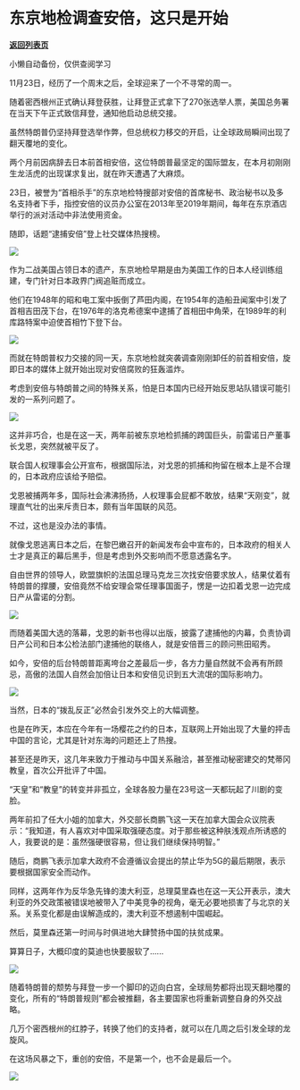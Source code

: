 # 东京地检调查安倍，这只是开始

[**返回列表页**](/gzh/政事堂2019)

小懒自动备份，仅供查阅学习

11月23日，经历了一个周末之后，全球迎来了一个不寻常的周一。  

  

随着密西根州正式确认拜登获胜，让拜登正式拿下了270张选举人票，美国总务署在当天下午正式致信拜登，通知他启动总统交接。  

  

虽然特朗普仍坚持拜登选举作弊，但总统权力移交的开启，让全球政局瞬间出现了翻天覆地的变化。  

  

两个月前因病辞去日本前首相安倍，这位特朗普最坚定的国际盟友，在本月初刚刚生龙活虎的出现谋求复出，就在昨天遭遇了大麻烦。  

  

23日，被誉为“首相杀手”的东京地检特搜部对安倍的首席秘书、政治秘书以及多名支持者下手，指控安倍的议员办公室在2013年至2019年期间，每年在东京酒店举行的派对活动中非法使用资金。

  

随即，话题“逮捕安倍”登上社交媒体热搜榜。

  

![](https://mmbiz.qpic.cn/mmbiz_png/rxhS23yu8cMdJTfgo7rhDicdOyKo5WILSlG9kSf4tMKISwNYE7Cm4SiatYZHib8ictiarjqMH7AQmX3UcAVibSyEic56Q/640?wx_fmt=png)

  

作为二战美国占领日本的遗产，东京地检早期是由为美国工作的日本人经训练组建，专门针对日本政界门阀追赃而成立。

  

他们在1948年的昭和电工案中扳倒了芦田内阁，在1954年的造船丑闻案中引发了首相吉田茂下台，在1976年的洛克希德案中逮捕了首相田中角荣，在1989年的利库路特案中迫使首相竹下登下台。

  

![](https://mmbiz.qpic.cn/mmbiz_jpg/rxhS23yu8cMdJTfgo7rhDicdOyKo5WILSZicKkeTyiaZdvXIibMtMEAiagv9vTvUXnlgJria5IXcjDpH4FlFloFkXaZA/640?wx_fmt=jpeg)

  

而就在特朗普权力交接的同一天，东京地检就突袭调查刚刚卸任的前首相安倍，旋即日本的媒体上就开始出现对安倍腐败的狂轰滥炸。

  

考虑到安倍与特朗普之间的特殊关系，怕是日本国内已经开始反思站队错误可能引发的一系列问题了。

  

![](https://mmbiz.qpic.cn/mmbiz_png/rxhS23yu8cMdJTfgo7rhDicdOyKo5WILS2XuRVviaqxGlH44zUwVJbQaObc7TS8nW2OXZibfJryW21G4icODdGaklQ/640?wx_fmt=png)

  

这并非巧合，也是在这一天，两年前被东京地检抓捕的跨国巨头，前雷诺日产董事长戈恩，突然就被平反了。

  

联合国人权理事会公开宣布，根据国际法，对戈恩的抓捕和拘留在根本上是不合理的，日本政府应该给予赔偿。

  

戈恩被捕两年多，国际社会沸沸扬扬，人权理事会屁都不敢放，结果“天刚变”，就理直气壮的出来斥责日本，颇有当年国联的风范。

  

不过，这也是没办法的事情。

  

就像戈恩逃离日本之后，在黎巴嫩召开的新闻发布会中宣布的，日本政府的相关人士才是真正的幕后黑手，但是考虑到外交影响而不愿意透露名字。

  

自由世界的领导人，欧盟旗帜的法国总理马克龙三次找安倍要求放人，结果仗着有特朗普的撑腰，安倍竟然不给安理会常任理事国面子，愣是一边扣着戈恩一边完成日产从雷诺的分割。  

  

![](https://mmbiz.qpic.cn/mmbiz_png/rxhS23yu8cMdJTfgo7rhDicdOyKo5WILSkyDdCicI4wE2s8y80MKrNsWtXWias0ibqiak9adO4sfhYMg4aO2yk1gfvA/640?wx_fmt=png)

  

而随着美国大选的落幕，戈恩的新书也得以出版，披露了逮捕他的内幕，负责协调日产公司和日本公检法部门逮捕他的联络人，就是安倍晋三的顾问熊田昭秀。

  

如今，安倍的后台特朗普距离垮台之差最后一步，各方力量自然就不会再有所顾忌，高傲的法国人自然会加倍让日本和安倍见识到五大流氓的国际影响力。  

  

![](https://mmbiz.qpic.cn/mmbiz_png/rxhS23yu8cMdJTfgo7rhDicdOyKo5WILSiazJPqbdhoYsibAMiafWUBx5GjZtnhXZj926ld86uZySAJ5rtPmly1tXw/640?wx_fmt=png)

  

当然，日本的“拨乱反正”必然会引发外交上的大幅调整。

  

也是在昨天，本应在今年有一场樱花之约的日本，互联网上开始出现了大量的抨击中国的言论，尤其是针对东海的问题还上了热搜。

  

甚至还是昨天，这几年来致力于推动与中国关系融洽，甚至推动秘密建交的梵蒂冈教皇，首次公开批评了中国。

  

“天皇”和“教皇”的转变并非孤立，全球各股力量在23号这一天都玩起了川剧的变脸。

  

两年前扣了任大小姐的加拿大，外交部长商鹏飞这一天在加拿大国会众议院表示：“我知道，有人喜欢对中国采取强硬态度。对于那些被这种肤浅观点所诱惑的人，我要说的是：虽然强硬很容易，但让我们继续保持明智。”

  

随后，商鹏飞表示加拿大政府不会遵循议会提出的禁止华为5G的最后期限，表示要根据国家安全而动作。

  

同样，这两年作为反华急先锋的澳大利亚，总理莫里森也在这一天公开表示，澳大利亚的外交政策被错误地被带入了中美竞争的视角，毫无必要地损害了与北京的关系。关系变化都是由误解造成的，澳大利亚不想遏制中国崛起。  

  

然后，莫里森还第一时间与时俱进地大肆赞扬中国的扶贫成果。

  

算算日子，大概印度的莫迪也快要服软了......

  

![](https://mmbiz.qpic.cn/mmbiz_jpg/rxhS23yu8cMdJTfgo7rhDicdOyKo5WILStVWG8bL5iaoRUEicbFpDeBiayjcQJeZYvzuMEzpDJAeWW9jZ3exv6K3Kg/640?wx_fmt=jpeg)

  

随着特朗普的颓势与拜登一步一个脚印的迈向白宫，全球局势都将出现天翻地覆的变化，所有的“特朗普规则”都会被推翻，各主要国家也将重新调整自身的外交战略。

  

几万个密西根州的红脖子，转换了他们的支持者，就可以在几周之后引发全球的龙旋风。

  

在这场风暴之下，重创的安倍，不是第一个，也不会是最后一个。

  

![](https://mmbiz.qpic.cn/mmbiz_jpg/rxhS23yu8cPp0iaKAfe0ZsWfgGcY72o9Nror8TicrtnlDsqzY7y4Kum4fM3X0FMEGlbvm9HvZUiaETSnLt4DHNLbQ/640?wx_fmt=jpeg)

